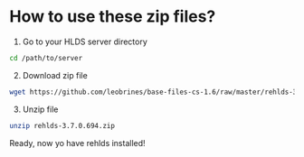 # How to use these zip files?
1. Go to your HLDS server directory

```sh
cd /path/to/server
```

2. Download zip file

```sh
wget https://github.com/leobrines/base-files-cs-1.6/raw/master/rehlds-3.7.0.694.zip
```

3. Unzip file

```sh
unzip rehlds-3.7.0.694.zip
```

Ready, now yo have rehlds installed!

